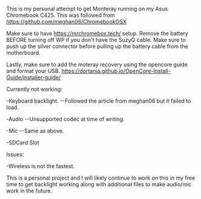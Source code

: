 This is my personal attempt to get Monteray running on my Asus Chromebook C425. This was followed from https://github.com/meghan06/ChromebookOSX

Make sure to have https://mrchromebox.tech/ setup. Remove the battery BEFORE turning off WP if you don't have the SuzyQ cable. Make sure to push up the silver connector before pulling up the battery cable from the motherboard.

Lastly, make sure to add the moteray recovery using the opencore guide and format your USB. https://dortania.github.io/OpenCore-Install-Guide/installer-guide/

Currently not working:

-Keyboard backlight. --Followed the article from meghan06 but it failed to load.

-Audio --Unsupported codec at time of writing.

-Mic --Same as above.

-SDCard Slot

Issues:

-Wireless is not the fastest.


This is a personal project and I will likely continue to work on this in my free time to get backlight working along with additional files to make audio/mic work in the future.
